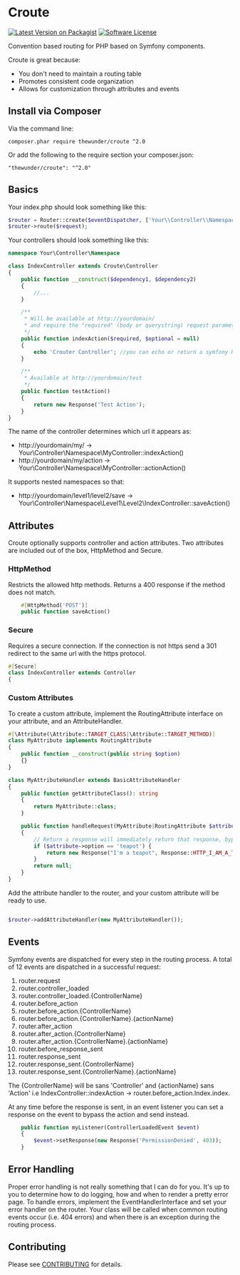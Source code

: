 Croute
======
[![Latest Version on Packagist][ico-version]][link-packagist]
[![Software License][ico-license]](LICENSE.txt)

Convention based routing for PHP based on Symfony components.

Croute is great because:

* You don't need to maintain a routing table
* Promotes consistent code organization
* Allows for customization through attributes and events

Install via Composer
--------------------
Via the command line:

    composer.phar require thewunder/croute ^2.0

Or add the following to the require section your composer.json:

    "thewunder/croute": "^2.0"

Basics
------

Your index.php should look something like this:

```php
$router = Router::create($eventDispatcher, ['Your\\Controller\\Namespace'], $container, [$dependency1, $dependency2]);
$router->route($request);
```

Your controllers should look something like this:

```php
namespace Your\Controller\Namespace

class IndexController extends Croute\Controller
{
    public function __construct($dependency1, $dependency2)
    {
        //...
    }

    /**
     * Will be available at http://yourdomain/
     * and require the "required" (body or querystring) request parameter
     */
    public function indexAction($required, $optional = null)
    {
        echo 'Crouter Controller'; //you can echo or return a symfony Response
    }

    /**
     * Available at http://yourdomain/test
     */
    public function testAction()
    {
        return new Response('Test Action');
    }
}
```
The name of the controller determines which url it appears as:

* http://yourdomain/my/ -> Your\Controller\Namespace\MyController::indexAction()
* http://yourdomain/my/action -> Your\Controller\Namespace\MyController::actionAction()

It supports nested namespaces so that:

* http://yourdomain/level1/level2/save -> Your\Controller\Namespace\Level1\Level2\IndexController::saveAction()

Attributes
-----------

Croute optionally supports controller and action attributes. Two attributes are included out of the box, HttpMethod and Secure.

### HttpMethod

Restricts the allowed http methods.  Returns a 400 response if the method does not match.

```php
    #[HttpMethod('POST')]
    public function saveAction()
```

### Secure

Requires a secure connection.  If the connection is not https send a 301 redirect to the same url with the https protocol.

```php
#[Secure]
class IndexController extends Controller
{
```

### Custom Attributes

To create a custom attribute, implement
the RoutingAttribute interface on your attribute, and an AttributeHandler.

```php
#[\Attribute(\Attribute::TARGET_CLASS|\Attribute::TARGET_METHOD)]
class MyAttribute implements RoutingAttribute
{
    public function __construct(public string $option)
    {}
}

```

```php
class MyAttributeHandler extends BasicAttributeHandler
{
    public function getAttributeClass(): string
    {
        return MyAttribute::class;
    }

    public function handleRequest(MyAttribute|RoutingAttribute $attribute, Request $request): ?Response 
    {
        // Return a response will immediately return that response, bypassing the normal controller action
        if ($attribute->option == 'teapot') {
            return new Response("I'm a teapot", Response::HTTP_I_AM_A_TEAPOT);
        }
        return null;
    }
}

```

Add the attribute handler to the router, and your custom attribute will be ready to use.

```php

$router->addAttributeHandler(new MyAttributeHandler());

```


Events
------

Symfony events are dispatched for every step in the routing process.  A total of 12 events are dispatched in a
successful request:

1. router.request
1. router.controller_loaded
1. router.controller_loaded.{ControllerName}
1. router.before_action
1. router.before_action.{ControllerName}
1. router.before_action.{ControllerName}.{actionName}
1. router.after_action
1. router.after_action.{ControllerName}
1. router.after_action.{ControllerName}.{actionName}
1. router.before_response_sent
1. router.response_sent
1. router.response_sent.{ControllerName}
1. router.response_sent.{ControllerName}.{actionName}

The {ControllerName} will be sans 'Controller' and {actionName} sans 'Action' i.e IndexController::indexAction -> router.before_action.Index.index.

At any time before the response is sent, in an event listener you can set a response on the event to bypass the action and send instead.

```php
    public function myListener(ControllerLoadedEvent $event)
    {
        $event->setResponse(new Response('PermissionDenied', 403));
    }
```

Error Handling
--------------

Proper error handling is not really something that I can do for you.  It's up to you to determine how to do logging, how and when to render a pretty error page.
To handle errors, implement the EventHandlerInterface and set your error handler on the router.  Your class will be called when common routing events occur
(i.e. 404 errors) and when there is an exception during the routing process.

## Contributing

Please see [CONTRIBUTING](CONTRIBUTING.md) for details.

[ico-version]: https://img.shields.io/packagist/v/thewunder/croute.svg?style=flat-square
[ico-license]: https://img.shields.io/badge/license-MIT-brightgreen.svg?style=flat-square

[link-packagist]: https://packagist.org/packages/thewunder/croute
